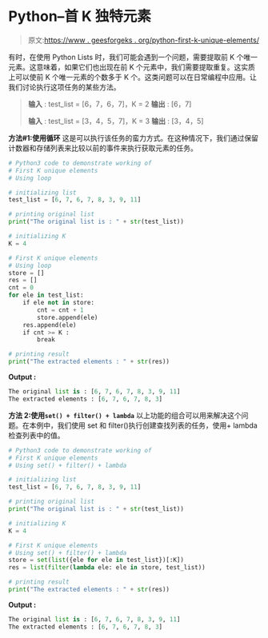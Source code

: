 # Python–首 K 独特元素

> 原文:[https://www . geesforgeks . org/python-first-k-unique-elements/](https://www.geeksforgeeks.org/python-first-k-unique-elements/)

有时，在使用 Python Lists 时，我们可能会遇到一个问题，需要提取前 K 个唯一元素。这意味着，如果它们也出现在前 K 个元素中，我们需要提取重复。这实质上可以使前 K 个唯一元素的个数多于 K 个。这类问题可以在日常编程中应用。让我们讨论执行这项任务的某些方法。

> **输入** : test_list = [6，7，6，7]，K = 2
> **输出** : [6，7]
> 
> **输入** : test_list = [3，4，5，7]，K = 3
> **输出** : [3，4，5]

**方法#1:使用循环**
这是可以执行该任务的蛮力方式。在这种情况下，我们通过保留计数器和存储列表来比较以前的事件来执行获取元素的任务。

```py
# Python3 code to demonstrate working of 
# First K unique elements
# Using loop

# initializing list
test_list = [6, 7, 6, 7, 8, 3, 9, 11]

# printing original list
print("The original list is : " + str(test_list))

# initializing K 
K = 4

# First K unique elements
# Using loop
store = []
res = []
cnt = 0
for ele in test_list:
    if ele not in store:
        cnt = cnt + 1
        store.append(ele)
    res.append(ele)
    if cnt >= K :
        break

# printing result 
print("The extracted elements : " + str(res)) 
```

**Output :**

```py
The original list is : [6, 7, 6, 7, 8, 3, 9, 11]
The extracted elements : [6, 7, 6, 7, 8, 3]

```

**方法 2:使用`set() + filter() + lambda`**
以上功能的组合可以用来解决这个问题。在本例中，我们使用 set 和 filter()执行创建查找列表的任务，使用+ lambda 检查列表中的值。

```py
# Python3 code to demonstrate working of 
# First K unique elements
# Using set() + filter() + lambda

# initializing list
test_list = [6, 7, 6, 7, 8, 3, 9, 11]

# printing original list
print("The original list is : " + str(test_list))

# initializing K 
K = 4

# First K unique elements
# Using set() + filter() + lambda
store = set(list({ele for ele in test_list})[:K])
res = list(filter(lambda ele: ele in store, test_list))

# printing result 
print("The extracted elements : " + str(res)) 
```

**Output :**

```py
The original list is : [6, 7, 6, 7, 8, 3, 9, 11]
The extracted elements : [6, 7, 6, 7, 8, 3]

```